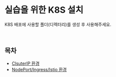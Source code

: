 # 실습을 위한 K8S 설치
K8S 배포에 사용할 폴더(디렉터리)를 생성 후 사용해주세요.

<br />

## 목차
- [ClsuterIP 환경](./ClusterIP_환경/README.md)
- [NodePort/Ingress/Istio 환경](./NodePort&Ingress&Istio_환경/README.md)